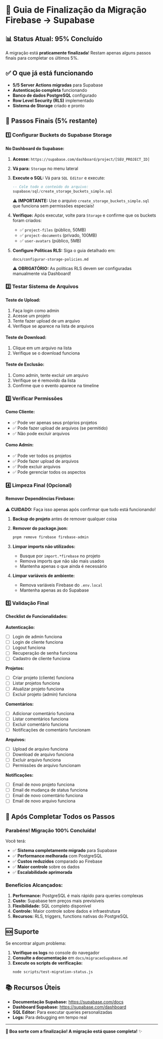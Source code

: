 # 🎯 Guia de Finalização da Migração Firebase → Supabase

## 📊 Status Atual: 95% Concluído

A migração está **praticamente finalizada**! Restam apenas alguns passos finais para completar os últimos 5%.

## ✅ O que já está funcionando

- **5/5 Server Actions migradas** para Supabase
- **Autenticação completa** funcionando
- **Banco de dados PostgreSQL** configurado
- **Row Level Security (RLS)** implementado
- **Sistema de Storage** criado e pronto

## 🚀 Passos Finais (5% restante)

### 1️⃣ **Configurar Buckets do Supabase Storage**

#### **No Dashboard do Supabase:**

1. **Acesse:** `https://supabase.com/dashboard/project/[SEU_PROJECT_ID]`

2. **Vá para:** `Storage` no menu lateral

3. **Execute o SQL:** Vá para `SQL Editor` e execute:
   ```sql
   -- Cole todo o conteúdo do arquivo:
   supabase/sql/create_storage_buckets_simple.sql
   ```
   
   ⚠️ **IMPORTANTE:** Use o arquivo `create_storage_buckets_simple.sql` que funciona sem permissões especiais!

4. **Verifique:** Após executar, volte para `Storage` e confirme que os buckets foram criados:
   - ✅ `project-files` (público, 50MB)
   - ✅ `project-documents` (privado, 100MB)  
   - ✅ `user-avatars` (público, 5MB)

5. **Configure Políticas RLS:** Siga o guia detalhado em:
   ```
   docs/configurar-storage-policies.md
   ```
   
   ⚠️ **OBRIGATÓRIO:** As políticas RLS devem ser configuradas manualmente via Dashboard!

### 2️⃣ **Testar Sistema de Arquivos**

#### **Teste de Upload:**
1. Faça login como admin
2. Acesse um projeto
3. Tente fazer upload de um arquivo
4. Verifique se aparece na lista de arquivos

#### **Teste de Download:**
1. Clique em um arquivo na lista
2. Verifique se o download funciona

#### **Teste de Exclusão:**
1. Como admin, tente excluir um arquivo
2. Verifique se é removido da lista
3. Confirme que o evento aparece na timeline

### 3️⃣ **Verificar Permissões**

#### **Como Cliente:**
- ✅ Pode ver apenas seus próprios projetos
- ✅ Pode fazer upload de arquivos (se permitido)
- ✅ Não pode excluir arquivos

#### **Como Admin:**
- ✅ Pode ver todos os projetos
- ✅ Pode fazer upload de arquivos
- ✅ Pode excluir arquivos
- ✅ Pode gerenciar todos os aspectos

### 4️⃣ **Limpeza Final (Opcional)**

#### **Remover Dependências Firebase:**

⚠️ **CUIDADO:** Faça isso apenas após confirmar que tudo está funcionando!

1. **Backup do projeto** antes de remover qualquer coisa

2. **Remover do package.json:**
   ```bash
   pnpm remove firebase firebase-admin
   ```

3. **Limpar imports não utilizados:**
   - Busque por `import.*firebase` no projeto
   - Remova imports que não são mais usados
   - Mantenha apenas o que ainda é necessário

4. **Limpar variáveis de ambiente:**
   - Remova variáveis Firebase do `.env.local`
   - Mantenha apenas as do Supabase

### 5️⃣ **Validação Final**

#### **Checklist de Funcionalidades:**

**Autenticação:**
- [ ] Login de admin funciona
- [ ] Login de cliente funciona
- [ ] Logout funciona
- [ ] Recuperação de senha funciona
- [ ] Cadastro de cliente funciona

**Projetos:**
- [ ] Criar projeto (cliente) funciona
- [ ] Listar projetos funciona
- [ ] Atualizar projeto funciona
- [ ] Excluir projeto (admin) funciona

**Comentários:**
- [ ] Adicionar comentário funciona
- [ ] Listar comentários funciona
- [ ] Excluir comentário funciona
- [ ] Notificações de comentário funcionam

**Arquivos:**
- [ ] Upload de arquivo funciona
- [ ] Download de arquivo funciona
- [ ] Excluir arquivo funciona
- [ ] Permissões de arquivo funcionam

**Notificações:**
- [ ] Email de novo projeto funciona
- [ ] Email de mudança de status funciona
- [ ] Email de novo comentário funciona
- [ ] Email de novo arquivo funciona

## 🎉 Após Completar Todos os Passos

### **Parabéns! Migração 100% Concluída!**

Você terá:
- ✅ **Sistema completamente migrado** para Supabase
- ✅ **Performance melhorada** com PostgreSQL
- ✅ **Custos reduzidos** comparado ao Firebase
- ✅ **Maior controle** sobre os dados
- ✅ **Escalabilidade aprimorada**

### **Benefícios Alcançados:**

1. **Performance:** PostgreSQL é mais rápido para queries complexas
2. **Custo:** Supabase tem preços mais previsíveis
3. **Flexibilidade:** SQL completo disponível
4. **Controle:** Maior controle sobre dados e infraestrutura
5. **Recursos:** RLS, triggers, functions nativas do PostgreSQL

## 🆘 Suporte

Se encontrar algum problema:

1. **Verifique os logs** no console do navegador
2. **Consulte a documentação** em `docs/migracaoSupabase.md`
3. **Execute os scripts de verificação:**
   ```bash
   node scripts/test-migration-status.js
   ```

## 📚 Recursos Úteis

- **Documentação Supabase:** https://supabase.com/docs
- **Dashboard Supabase:** https://supabase.com/dashboard
- **SQL Editor:** Para executar queries personalizadas
- **Logs:** Para debugging em tempo real

---

**🚀 Boa sorte com a finalização! A migração está quase completa!** ✨ 